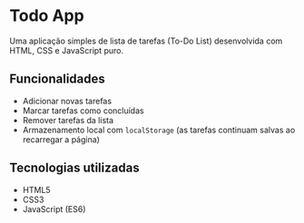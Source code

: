# Todo App

Uma aplicação simples de lista de tarefas (To-Do List) desenvolvida com HTML, CSS e JavaScript puro.

## Funcionalidades

- Adicionar novas tarefas
- Marcar tarefas como concluídas
- Remover tarefas da lista
- Armazenamento local com `localStorage` (as tarefas continuam salvas ao recarregar a página)

## Tecnologias utilizadas

- HTML5
- CSS3
- JavaScript (ES6)